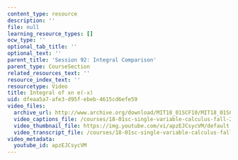 ```yaml
---
content_type: resource
description: ''
file: null
learning_resource_types: []
ocw_type: ''
optional_tab_title: ''
optional_text: ''
parent_title: 'Session 92: Integral Comparison'
parent_type: CourseSection
related_resources_text: ''
resource_index_text: ''
resourcetype: Video
title: Integral of xn e(-x)
uid: dfeaa5a7-afe3-d95f-ebeb-4615cd6efe59
video_files:
  archive_url: http://www.archive.org/download/MIT18_01SCF10/MIT18_01SCF10Rec_71_300k.mp4
  video_captions_file: /courses/18-01sc-single-variable-calculus-fall-2010/433ec3ebacb255c99ff5db9fad0ce394_apzEJCsycVM.vtt
  video_thumbnail_file: https://img.youtube.com/vi/apzEJCsycVM/default.jpg
  video_transcript_file: /courses/18-01sc-single-variable-calculus-fall-2010/f6a35623055206bd54a8c6d3f830cd5a_apzEJCsycVM.pdf
video_metadata:
  youtube_id: apzEJCsycVM
---
```

